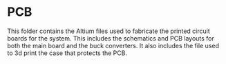 # PCB

This folder contains the Altium files used to fabricate the printed circuit boards for the system. This includes the schematics and PCB layouts for both the main board and the buck converters.
It also includes the file used to 3d print the case that protects the PCB. 
